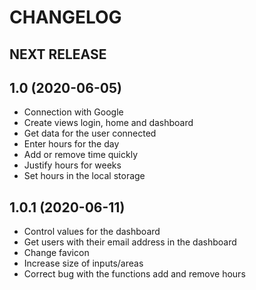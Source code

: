CHANGELOG
=========
## NEXT RELEASE



## 1.0 (2020-06-05)
 - Connection with Google
 - Create views login, home and dashboard
 - Get data for the user connected
 - Enter hours for the day
 - Add or remove time quickly
 - Justify hours for weeks
 - Set hours in the local storage 

## 1.0.1 (2020-06-11)

- Control values for the dashboard
- Get users with their email address in the dashboard
- Change favicon
- Increase size of inputs/areas
- Correct bug with the functions add and remove hours 